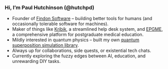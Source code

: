###  Hi, I’m Paul Hutchinson (@hutchpd)

-  Founder of [Findon Software](https://findonsoftware.com) – building better tools for humans (and occasionally tolerable software for machines).
-  Maker of things like [Kribik](https://kribik.com), a streamlined help desk system, and [EPGME](https://epgme.uk), a comprehensive platform for postgraduate medical education.
-  Mildly interested in quantum physics – built my own [quantum superposition simulation library](https://github.com/hutchpd/QuantumSuperposition).
-  Always up for collaborations, side quests, or existential tech chats.  
-  Currently exploring the fuzzy edges between AI, education, and unrewarding DIY tasks.
